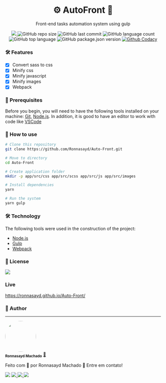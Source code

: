 <h1 align="center">⚙️ AutoFront 🚀</h1>

<p align="center">Front-end tasks automation system using gulp</p>

<p align="center">
  <a href="https://requires.io/github/Ronnasayd/Auto-Front/requirements/?branch=master">
  <img src="https://requires.io/github/Ronnasayd/Auto-Front/requirements.svg?branch=master">
  </a>
  <img alt="GitHub repo size" src="https://img.shields.io/github/repo-size/Ronnasayd/Auto-Front">
  <img alt="GitHub last commit" src="https://img.shields.io/github/last-commit/Ronnasayd/Auto-Front">
  <img alt="GitHub language count" src="https://img.shields.io/github/languages/count/Ronnasayd/Auto-Front">
  <img alt="GitHub top language" src="https://img.shields.io/github/languages/top/Ronnasayd/Auto-Front">
  <img alt="GitHub package.json version" src="https://img.shields.io/github/package-json/v/Ronnasayd/Auto-Front">
  <a href="https://www.codacy.com/gh/Ronnasayd/Auto-Front/dashboard?utm_source=github.com&amp;utm_medium=referral&amp;utm_content=Ronnasayd/Auto-Front&amp;utm_campaign=Badge_Grade">
  <img alt="Github Codacy" src="https://app.codacy.com/project/badge/Grade/1d81b268dcfd441b9f94af599e55c4c7">
  </a>
</p>

### 🛠️ Features

- [x] Convert sass to css
- [x] Minify css
- [x] Minify javascript
- [x] Minify images
- [x] Webpack

### 📝 Prerequisites

Before you begin, you will need to have the following tools installed on your machine: [Git](https://git-scm.com), [Node.js](https://nodejs.org/en/). In addition, it is good to have an editor to work with code like [VSCode](https://code.visualstudio.com/)

### 🎲 How to use

```sh
# Clone this repository
git clone https://github.com/Ronnasayd/Auto-Front.git

# Move to directory
cd Auto-Front

# Create application folder
mkdir -p app/src/css app/src/scss app/src/js app/src/images

# Install dependencies
yarn

# Run the system
yarn gulp
```

### 🛠 Technology

The following tools were used in the construction of the project:

- [Node.js](https://nodejs.org/en/)
- [Gulp](https://gulpjs.com/)
- [Webpack](https://webpack.js.org/)

### 📄 License

<a href="#">
<img src="https://img.shields.io/badge/license-mit-green?style=flat-square">
</a>

### Live

https://ronnasayd.github.io/Auto-Front/

### 🎨 Author

---

<a href="https://github.com/Ronnasayd">
<img style="border-radius: 50%;"src="https://avatars3.githubusercontent.com/u/5097702?s=460&u=bd60ecc1912c698b55aef2118a1cdebe0ae3844b&v=4" width="100px;">
<br />
 <sub><b>Ronnasayd Machado</b></sub></a> <a href="" title="Autor">🚀</a>
</a>

Feito com 💜 por Ronnasayd Machado 👋 Entre em contato!

<p>
	<img src="https://img.shields.io/static/v1?label=made%20by&message=Ronnasayd&color=7159c1&style=flat-square&logo=postwoman&logoColor=white">
	<a href="https://www.facebook.com/ronnasaydmachado/">
	<img src="https://img.shields.io/static/v1?label=&message=Facebook&color=1673ea&style=flat-square&logo=facebook&logoColor=white">
	</a>
	<a href="https://twitter.com/ronnasayd">
	<img src="https://img.shields.io/static/v1?label=&message=Twitter&color=1da1f2&style=flat-square&logo=twitter&logoColor=white">
	</a>
  <a href="https://www.linkedin.com/in/ronnasayd/">
	<img src="https://img.shields.io/static/v1?label=&message=Linkedin&color=2867B2&style=flat-square&logo=linkedin&logoColor=white">
	</a>
</p>
